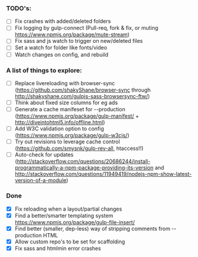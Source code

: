 ### TODO's:

  - [ ] Fix crashes with added/deleted folders
  - [ ] Fix logging by gulp-connect (Pull-req, fork & fix, or muting https://www.npmjs.org/package/mute-stream)
  - [ ] Fix sass and js watch to trigger on new/deleted files
  - [ ] Set a watch for folder like fonts/video
  - [ ] Watch changes on config, and rebuild

### A list of things to explore:

  - [ ] Replace livereloading with browser-sync (https://github.com/shakyShane/browser-sync through http://shakyshane.com/gulpjs-sass-browsersync-ftw/)
  - [ ] Think about fixed size columns for eg ads
  - [ ] Generate a cache manifeset for --production (https://www.npmjs.org/package/gulp-manifest/ + http://diveintohtml5.info/offline.html)
  - [ ] Add W3C validation option to config (https://www.npmjs.org/package/gulp-w3cjs/)
  - [ ] Try out revisions to leverage cache control (https://github.com/smysnk/gulp-rev-all, htaccess!!)
  - [ ] Auto-check for updates (http://stackoverflow.com/questions/20686244/install-programmatically-a-npm-package-providing-its-version and http://stackoverflow.com/questions/11949419/nodejs-npm-show-latest-version-of-a-module)

  ### Done

  - [x] Fix reloading when a layout/partial changes
  - [x] Find a better/smarter templating system https://www.npmjs.org/package/gulp-file-insert/
  - [x] Find better (smaller, dep-less) way of stripping comments from --production HTML
  - [x] Allow custom repo's to be set for scaffolding
  - [x] Fix sass and htmlmin error crashes
